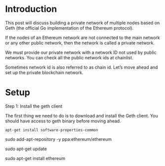 # Introduction

This post will discuss building a private network of multiple nodes based on Geth (the official Go implementation of the Ethereum protocol).

If the nodes of an Ethereum network are not connected to the main network or any other public network, then the network is called a private network.

We must provide our private network with a network ID not used by public networks. You can check all the public network ids at chainlist.

Sometimes network id is also referred to as chain id. Let’s move ahead and set up the private blockchain network.

# Setup

Step 1: Install the geth client

The first thing we need to do is to download and install the Geth client. You should have access to geth binary before moving ahead.

```log
apt-get install software-properties-common
```

sudo add-apt-repository -y ppa:ethereum/ethereum

sudo apt-get update

sudo apt-get install ethereum  

